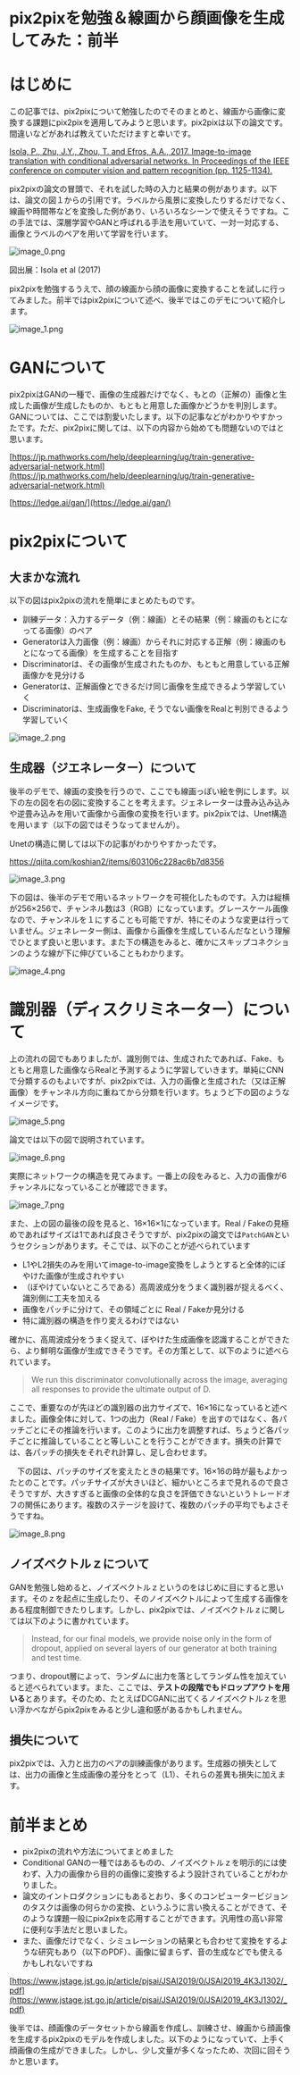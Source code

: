# pix2pixを勉強＆線画から顔画像を生成してみた：前半
# はじめに

この記事では、pix2pixについて勉強したのでそのまとめと、線画から画像に変換する課題にpix2pixを適用してみようと思います。pix2pixは以下の論文です。間違いなどがあれば教えていただけますと幸いです。

[Isola, P., Zhu, J.Y., Zhou, T. and Efros, A.A., 2017. Image-to-image translation with conditional adversarial networks. In Proceedings of the IEEE conference on computer vision and pattern recognition (pp. 1125-1134).](https://openaccess.thecvf.com/content_cvpr_2017/html/Isola_Image-To-Image_Translation_With_CVPR_2017_paper.html)

pix2pixの論文の冒頭で、それを試した時の入力と結果の例があります。以下は、論文の図１からの引用です。ラベルから風景に変換したりするだけでなく、線画や時間帯などを変換した例があり、いろいろなシーンで使えそうですね。この手法では、深層学習やGANと呼ばれる手法を用いていて、一対一対応する、画像とラベルのペアを用いて学習を行います。

![image_0.png](README_images/image_0.png)

図出展：Isola et al (2017)

  

pix2pixを勉強するうえで、顔の線画から顔の画像に変換することを試しに行ってみました。前半ではpix2pixについて述べ、後半ではこのデモについて紹介します。

![image_1.png](README_images/image_1.png)

  
# GANについて

pix2pixはGANの一種で、画像の生成器だけでなく、もとの（正解の）画像と生成した画像が生成したものか、もともと用意した画像かどうかを判別します。GANについては、ここでは割愛いたします。以下の記事などがわかりやすかったです。ただ、pix2pixに関しては、以下の内容から始めても問題ないのではと思います。

[https://jp.mathworks.com/help/deeplearning/ug/train-generative-adversarial-network.html](https://jp.mathworks.com/help/deeplearning/ug/train-generative-adversarial-network.html)

[https://ledge.ai/gan/](https://ledge.ai/gan/)

# pix2pixについて
## 大まかな流れ

以下の図はpix2pixの流れを簡単にまとめたものです。

   -  訓練データ：入力するデータ（例：線画）とその結果（例：線画のもとになってる画像）のペア 
   -  Generatorは入力画像（例：線画）からそれに対応する正解（例：線画のもとになってる画像）を生成することを目指す 
   -  Discriminatorは、その画像が生成されたものか、もともと用意している正解画像かを見分ける 
   -  Generatorは、正解画像とできるだけ同じ画像を生成できるよう学習していく 
   -  Discriminatorは、生成画像をFake, そうでない画像をRealと判別できるよう学習していく 

![image_2.png](README_images/image_2.png)

## 生成器（ジエネレーター）について

後半のデモで、線画の変換を行うので、ここでも線画っぽい絵を例にします。以下の左の図を右の図に変換することを考えます。ジェネレーターは畳み込み込みや逆畳み込みを用いて画像から画像の変換を行います。pix2pixでは、Unet構造を用います（以下の図ではそうなってませんが）。

Unetの構造に関しては以下の記事がわかりやすかったです。

https://qiita.com/koshian2/items/603106c228ac6b7d8356

  

![image_3.png](README_images/image_3.png)

  

下の図は、後半のデモで用いるネットワークを可視化したものです。入力は縦横が256×256で、チャンネル数は3（RGB）になっています。グレースケール画像なので、チャンネルを１にすることも可能ですが、特にそのような変更は行っていません。ジェネレーター側は、画像から画像を生成しているんだなという理解でひとまず良いと思います。また下の構造をみると、確かにスキップコネクションのような線が下に伸びていることもわかります。

  

![image_4.png](README_images/image_4.png)

  
# 識別器（ディスクリミネーター）について

上の流れの図でもありましたが、識別側では、生成されたであれば、Fake、もともと用意した画像ならRealと予測するように学習していきます。単純にCNNで分類するのもよいですが、pix2pixでは、入力の画像と生成された（又は正解画像）をチャンネル方向に重ねてから分類を行います。ちょうど下の図のようなイメージです。

![image_5.png](README_images/image_5.png)

論文では以下の図で説明されています。

![image_6.png](README_images/image_6.png)

  

実際にネットワークの構造を見てみます。一番上の段をみると、入力の画像が6チャンネルになっていることが確認できます。

  

![image_7.png](README_images/image_7.png)

また、上の図の最後の段を見ると、16×16×1になっています。Real / Fakeの見極めであればサイズは1であれば良さそうですが、pix2pixの論文では`PatchGAN`というセクションがあります。そこでは、以下のことが述べられています

   -  L1やL2損失のみを用いてimage-to-image変換をしようとすると全体的にぼやけた画像が生成されやすい 
   -  （ぼやけていないところである）高周波成分をうまく識別器が捉えるべく、識別側に工夫を加える 
   -  画像をパッチに分けて、その領域ごとに Real / Fakeか見分ける 
   -  特に識別器の構造を作り変えるわけではない 

確かに、高周波成分をうまく捉えて、ぼやけた生成画像を認識することができたら、より鮮明な画像が生成できそうです。その方策として、以下のように述べられています。

> We run this discriminator convolutionally across the image, averaging all responses to provide the ultimate output of D.

ここで、重要なのが先ほどの識別器の出力サイズで、16×16になっていると述べました。画像全体に対して、1つの出力（Real / Fake）を出すのではなく、各パッチごとにその推論を行います。このように出力を調整すれば、ちょうど各パッチごとに推論していることと等しいことを行うことができます。損失の計算では、各パッチの損失をそれぞれ計算し、足し合わせます。

　下の図は、パッチのサイズを変えたときの結果です。16×16の時が最もよかったとのことです。パッチサイズが大きいほど、細かいところまで見れるので良さそうですが、大きすぎると画像の全体的な良さを評価できないというトレードオフの関係にあります。複数のステージを設けて、複数のパッチの平均でもよさそうですね。

![image_8.png](README_images/image_8.png)

## ノイズベクトルｚについて

GANを勉強し始めると、ノイズベクトルｚというのをはじめに目にすると思います。そのｚを起点に生成したり、そのノイズベクトルによって生成する画像をある程度制御できたりします。しかし、pix2pixでは、ノイズベクトルｚに関しては以下のように書かれています。

 > Instead, for our final models, we provide noise only in the form of dropout, applied on several layers of our generator at both training and test time.

つまり、dropout層によって、ランダムに出力を落としてランダム性を加えていると述べられています。また、ここでは、**テストの段階でもドロップアウトを用いる**とあります。そのため、たとえばDCGANに出てくるノイズベクトルｚを思い浮かべながらpix2pixをみると少し違和感があるかもしれません。

## 損失について

pix2pixでは、入力と出力のペアの訓練画像があります。生成器の損失としては、出力の画像と生成画像の差分をとって（L1）、それらの差異も損失に加えます。

  
# 前半まとめ

   -  pix2pixの流れや方法についてまとめました 
   -  Conditional GANの一種ではあるものの、ノイズベクトルｚを明示的には使わず、入力の画像から目的の画像に変換するよう設計されていることがわかりました。 
   -  論文のイントロダクションにもあるとおり、多くのコンピュータービジョンのタスクは画像の何らかの変換、というふうに言い換えることができて、そのような課題一般にpix2pixを応用することができます。汎用性の高い非常に便利な手法だと思いました。 
   -  また、画像だけでなく、シミュレーションの結果とも合わせて変換をするような研究もあり（以下のPDF）、画像に留まらず、音の生成などでも使えるかもしれないですね 

[https://www.jstage.jst.go.jp/article/pjsai/JSAI2019/0/JSAI2019_4K3J1302/_pdf](https://www.jstage.jst.go.jp/article/pjsai/JSAI2019/0/JSAI2019_4K3J1302/_pdf)

  

後半では、顔画像のデータセットから線画を作成し、訓練させ、線画から顔画像を生成するpix2pixのモデルを作成しました。以下のようになっていて、上手く顔画像の生成ができました。しかし、少し文量が多くなったため、次回に回そうかと思います。
